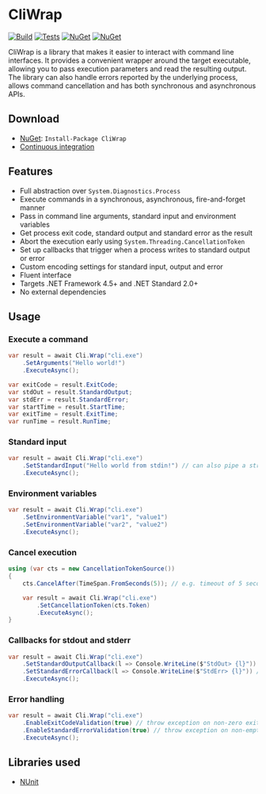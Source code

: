 # CliWrap

[![Build](https://img.shields.io/appveyor/ci/Tyrrrz/CliWrap/master.svg)](https://ci.appveyor.com/project/Tyrrrz/CliWrap)
[![Tests](https://img.shields.io/appveyor/tests/Tyrrrz/CliWrap/master.svg)](https://ci.appveyor.com/project/Tyrrrz/CliWrap)
[![NuGet](https://img.shields.io/nuget/v/CliWrap.svg)](https://nuget.org/packages/CliWrap)
[![NuGet](https://img.shields.io/nuget/dt/CliWrap.svg)](https://nuget.org/packages/CliWrap)

CliWrap is a library that makes it easier to interact with command line interfaces. It provides a convenient wrapper around the target executable, allowing you to pass execution parameters and read the resulting output. The library can also handle errors reported by the underlying process, allows command cancellation and has both synchronous and asynchronous APIs.

## Download

- [NuGet](https://nuget.org/packages/CliWrap): `Install-Package CliWrap`
- [Continuous integration](https://ci.appveyor.com/project/Tyrrrz/CliWrap)

## Features

- Full abstraction over `System.Diagnostics.Process`
- Execute commands in a synchronous, asynchronous, fire-and-forget manner
- Pass in command line arguments, standard input and environment variables
- Get process exit code, standard output and standard error as the result
- Abort the execution early using `System.Threading.CancellationToken`
- Set up callbacks that trigger when a process writes to standard output or error
- Custom encoding settings for standard input, output and error
- Fluent interface
- Targets .NET Framework 4.5+ and .NET Standard 2.0+
- No external dependencies

## Usage

### Execute a command

```c#
var result = await Cli.Wrap("cli.exe")
    .SetArguments("Hello world!")
    .ExecuteAsync();

var exitCode = result.ExitCode;
var stdOut = result.StandardOutput;
var stdErr = result.StandardError;
var startTime = result.StartTime;
var exitTime = result.ExitTime;
var runTime = result.RunTime;
```

### Standard input

```c#
var result = await Cli.Wrap("cli.exe")
    .SetStandardInput("Hello world from stdin!") // can also pipe a stream instead
    .ExecuteAsync();
```

### Environment variables

```c#
var result = await Cli.Wrap("cli.exe")
    .SetEnvironmentVariable("var1", "value1")
    .SetEnvironmentVariable("var2", "value2")
    .ExecuteAsync();
```

### Cancel execution

```c#
using (var cts = new CancellationTokenSource())
{
    cts.CancelAfter(TimeSpan.FromSeconds(5)); // e.g. timeout of 5 seconds

    var result = await Cli.Wrap("cli.exe")
        .SetCancellationToken(cts.Token)
        .ExecuteAsync();
}
```

### Callbacks for stdout and stderr

```c#
var result = await Cli.Wrap("cli.exe")
    .SetStandardOutputCallback(l => Console.WriteLine($"StdOut> {l}")) // triggered on every line in stdout
    .SetStandardErrorCallback(l => Console.WriteLine($"StdErr> {l}")) // triggered on every line in stderr
    .ExecuteAsync();
```

### Error handling

```c#
var result = await Cli.Wrap("cli.exe")
    .EnableExitCodeValidation(true) // throw exception on non-zero exit code (on by default)
    .EnableStandardErrorValidation(true) // throw exception on non-empty stderr (off by default)
    .ExecuteAsync();
```

## Libraries used

- [NUnit](https://github.com/nunit/nunit)